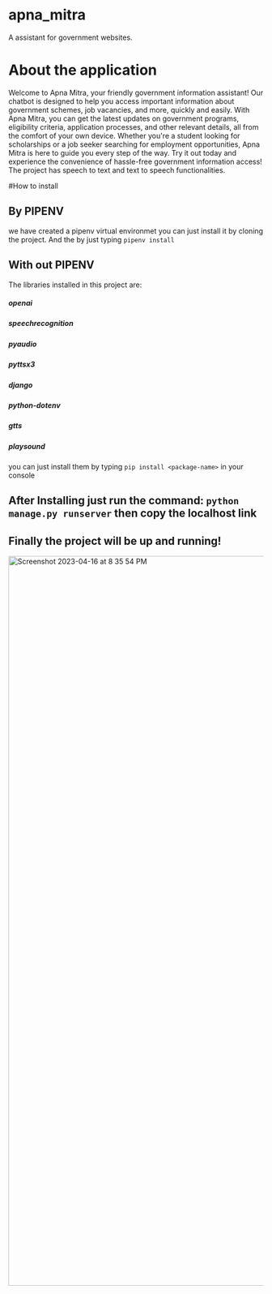 # apna_mitra
A assistant for government websites.

# About the application
Welcome to Apna Mitra, your friendly government information assistant!
Our chatbot is designed to help you access important information about
government schemes, job vacancies, and more, quickly and easily. With
Apna Mitra, you can get the latest updates on government programs,
eligibility criteria, application processes, and other relevant
details, all from the comfort of your own device. Whether you're a
student looking for scholarships or a job seeker searching for
employment opportunities, Apna Mitra is here to guide you every step
of the way. Try it out today and experience the convenience of
hassle-free government information access!
The project has speech to text and text to speech functionalities.

#How to install

## By PIPENV
we have created a pipenv virtual environmet you can just install it by cloning the project.
And the by just typing `pipenv install`

## With out PIPENV
The libraries installed in this project are:
##### openai
##### speechrecognition
##### pyaudio
##### pyttsx3
##### django

##### python-dotenv
##### gtts
##### playsound

you can just install them by typing `pip install <package-name>` in your console

## After Installing just run the command: `python manage.py runserver` then copy the localhost link
## Finally the project will be up and running!
<img width="1440" alt="Screenshot 2023-04-16 at 8 35 54 PM" src="https://user-images.githubusercontent.com/32027279/232322942-ffbc0c06-2b8f-47c3-8a07-076ed09f9b4f.png">




